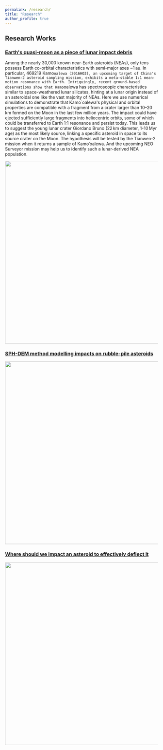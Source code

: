 ```yaml
---
permalink: /research/
title: "Research"
author_profile: true
---
```


## Research Works

### <a href="https://www.nature.com/articles/s41550-024-02258-z" target="_blank">Earth's quasi-moon as a piece of lunar impact debris</a>

Among the nearly 30,000 known near-Earth asteroids (NEAs), only tens possess Earth co-orbital characteristics with semi-major axes ~1 au. In particular, 469219 Kamo`oalewa (2016HO3), an upcoming target of China's Tianwen-2 asteroid sampling mission, exhibits a meta-stable 1:1 mean-motion resonance with Earth. Intriguingly, recent ground-based observations show that Kamo`oalewa has spectroscopic characteristics similar to space-weathered lunar silicates, hinting at a lunar origin instead of an asteroidal one like the vast majority of NEAs. Here we use numerical simulations to demonstrate that Kamo`oalewa's physical and orbital properties are compatible with a fragment from a crater larger than 10–20 km formed on the Moon in the last few million years. The impact could have ejected sufficiently large fragments into heliocentric orbits, some of which could be transferred to Earth 1:1 resonance and persist today. This leads us to suggest the young lunar crater Giordano Bruno (22 km diameter, 1-10 Myr age) as the most likely source, linking a specific asteroid in space to its source crater on the Moon. The hypothesis will be tested by the Tianwen-2 mission when it returns a sample of Kamo‘oalewa. And the upcoming NEO Surveyor mission may help us to identify such a lunar-derived NEA population.

<img src="https://jiaoyf-thu.github.io/images/fig3.png"  width="600">

### <a href="https://doi.org/10.1093/mnras/stad3888" target="_blank">SPH-DEM method modelling impacts on rubble-pile asteroids</a>

<img src="https://jiaoyf-thu.github.io/images/fig2.png"  width="600">

### <a href="https://arc.aiaa.org/doi/10.2514/1.G006876" target="_blank">Where should we impact an asteroid to effectively deflect it</a>

<img src="https://jiaoyf-thu.github.io/images/fig1.png"  width="600">
